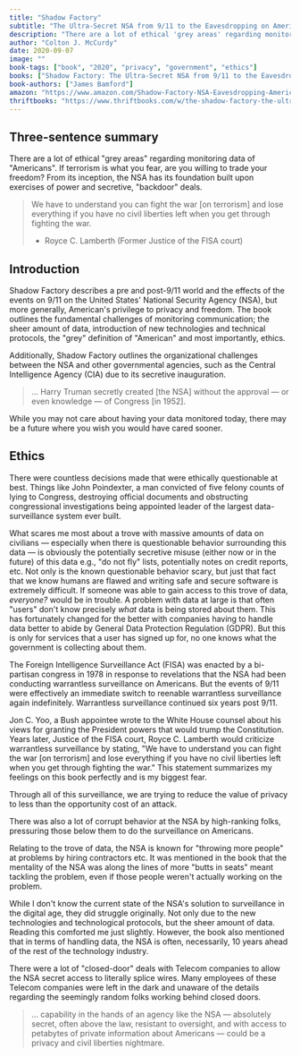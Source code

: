 ```yaml
---
title: "Shadow Factory"
subtitle: "The Ultra-Secret NSA from 9/11 to the Eavesdropping on America"
description: "There are a lot of ethical 'grey areas' regarding monitoring data of 'Americans'. If terrorism is what you fear, are you willing to trade your freedom?  From it's inception, the NSA has it's foundation built upon exercises of power and secretive, 'backdoor' deals."
author: "Colton J. McCurdy"
date: 2020-09-07
image: ""
book-tags: ["book", "2020", "privacy", "government", "ethics"]
books: ["Shadow Factory: The Ultra-Secret NSA from 9/11 to the Eavesdropping on America"]
book-authors: ["James Bamford"]
amazon: "https://www.amazon.com/Shadow-Factory-NSA-Eavesdropping-America/dp/0307279391"
thriftbooks: "https://www.thriftbooks.com/w/the-shadow-factory-the-ultra-secret-nsa-from-911-to-the-eavesdropping-on-america_james-bamford/259509/#edition=5370963&idiq=5607993"
---
```


## Three-sentence summary
There are a lot of ethical "grey areas" regarding monitoring data of "Americans". If terrorism is what you fear, are you willing to trade your freedom?  From its inception, the NSA has its foundation built upon exercises of power and secretive, "backdoor" deals.

> We have to understand you can fight the war [on terrorism] and lose everything if you have no civil liberties left when you get through fighting the war.
> - Royce C. Lamberth (Former Justice of the FISA court)

## Introduction
Shadow Factory describes a pre and post-9/11 world and the effects of the events on 9/11 on the United States' National Security Agency (NSA), but more generally, American's privilege to privacy and freedom. The book outlines the fundamental challenges of monitoring communication; the sheer amount of data, introduction of new technologies and technical protocols, the "grey" definition of "American" and most importantly, ethics.

Additionally, Shadow Factory outlines the organizational challenges between the NSA and other governmental agencies, such as the Central Intelligence Agency (CIA) due to its secretive inauguration.

> ... Harry Truman secretly created [the NSA] without the approval — or even knowledge — of Congress [in 1952].

While you may not care about having your data monitored today, there may be a future where you wish you would have cared sooner.

## Ethics
There were countless decisions made that were ethically questionable at best. Things like John Poindexter, a man convicted of five felony counts of lying to Congress, destroying official documents and obstructing congressional investigations being appointed leader of the largest data-surveillance system ever built.

What scares me most about a trove with massive amounts of data on civilians — especially when there is questionable behavior surrounding this data — is obviously the potentially secretive misuse (either now or in the future) of this data e.g., "do not fly" lists, potentially notes on credit reports, etc. Not only is the known questionable behavior scary, but just that fact that we know humans are flawed and writing safe and secure software is extremely difficult. If someone was able to gain access to this trove of data, *everyone?* would be in trouble. A problem with data at large is that often "users" don't know precisely *what* data is being stored about them. This has fortunately changed for the better with companies having to handle data better to abide by General Data Protection Regulation (GDPR). But this is only for services that a user has signed up for, no one knows what the government is collecting about them.

The Foreign Intelligence Surveillance Act (FISA) was enacted by a bi-partisan congress in 1978 in response to revelations that the NSA had been conducting warrantless surveillance on Americans. But the events of 9/11 were effectively an immediate switch to reenable warrantless surveillance again indefinitely. Warrantless surveillance continued six years post 9/11.

Jon C. Yoo, a Bush appointee wrote to the White House counsel about his views for granting the President powers that would trump the Constitution. Years later, Justice of the FISA court, Royce C. Lamberth would criticize warrantless surveillance by stating, "We have to understand you can fight the war [on terrorism] and lose everything if you have no civil liberties left when you get through fighting the war." This statement summarizes my feelings on this book perfectly and is my biggest fear.

Through all of this surveillance, we are trying to reduce the value of privacy to less than the opportunity cost of an attack.

There was also a lot of corrupt behavior at the NSA by high-ranking folks, pressuring those below them to do the surveillance on Americans.

Relating to the trove of data, the NSA is known for "throwing more people" at problems by hiring contractors etc. It was mentioned in the book that the mentality of the NSA was along the lines of more "butts in seats" meant tackling the problem, even if those people weren't actually working on the problem.

While I don't know the current state of the NSA's solution to surveillance in the digital age, they did struggle originally. Not only due to the new technologies and technological protocols, but the sheer amount of data. Reading this comforted me just slightly. However, the book also mentioned that in terms of handling data, the NSA is often, necessarily, 10 years ahead of the rest of the technology industry.

There were a lot of "closed-door" deals with Telecom companies to allow the NSA secret access to literally splice wires. Many employees of these Telecom companies were left in the dark and unaware of the details regarding the seemingly random folks working behind closed doors.

> ... capability in the hands of an agency like the NSA — absolutely secret, often above the law, resistant to oversight, and with access to petabytes of private information about Americans — could be a privacy and civil liberties nightmare.
